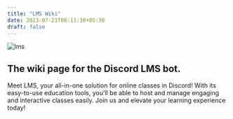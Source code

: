 ```yaml
---
title: "LMS Wiki"
date: 2023-07-21T06:11:10+05:30
draft: false
---
```


![lms](https://media.discordapp.net/attachments/1047524395893137510/1131817679750168606/managing_server.png?width=1440&height=475)

## The wiki page for the Discord LMS bot.

Meet LMS, your all-in-one solution for online classes in Discord! With its easy-to-use education tools, you'll be able to host and manage engaging and interactive classes easily. Join us and elevate your learning experience today!
